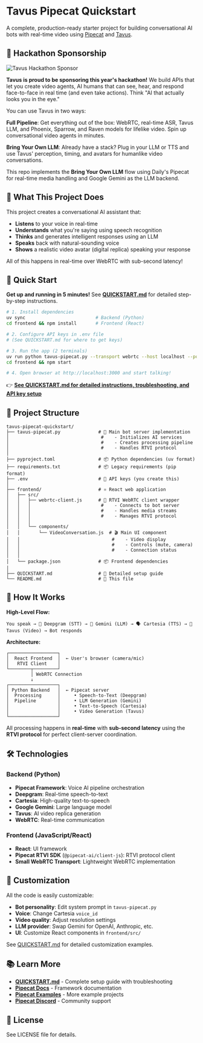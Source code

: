 # Tavus Pipecat Quickstart

A complete, production-ready starter project for building conversational AI bots with real-time video using [Pipecat](https://github.com/pipecat-ai/pipecat) and [Tavus](https://www.tavus.io/).

## 🎉 Hackathon Sponsorship

![Tavus Hackathon Sponsor](images/image.png)

**Tavus is proud to be sponsoring this year's hackathon!** We build APIs that let you create video agents, AI humans that can see, hear, and respond face-to-face in real time (and even take actions). Think "AI that actually looks you in the eye."

You can use Tavus in two ways:

**Full Pipeline**: Get everything out of the box: WebRTC, real-time ASR, Tavus LLM, and Phoenix, Sparrow, and Raven models for lifelike video. Spin up conversational video agents in minutes.

**Bring Your Own LLM**: Already have a stack? Plug in your LLM or TTS and use Tavus' perception, timing, and avatars for humanlike video conversations.

This repo implements the **Bring Your Own LLM** flow using Daily's Pipecat for real-time media handling and Google Gemini as the LLM backend.

## 🎥 What This Project Does

This project creates a conversational AI assistant that:
- **Listens** to your voice in real-time
- **Understands** what you're saying using speech recognition
- **Thinks** and generates intelligent responses using an LLM
- **Speaks** back with natural-sounding voice
- **Shows** a realistic video avatar (digital replica) speaking your response

All of this happens in real-time over WebRTC with sub-second latency!

## 🚀 Quick Start

**Get up and running in 5 minutes!** See **[QUICKSTART.md](QUICKSTART.md)** for detailed step-by-step instructions.

```bash
# 1. Install dependencies
uv sync                          # Backend (Python)
cd frontend && npm install       # Frontend (React)

# 2. Configure API keys in .env file
# (See QUICKSTART.md for where to get keys)

# 3. Run the app (2 terminals)
uv run python tavus-pipecat.py --transport webrtc --host localhost --port 8080
cd frontend && npm start

# 4. Open browser at http://localhost:3000 and start talking!
```

👉 **[See QUICKSTART.md for detailed instructions, troubleshooting, and API key setup](QUICKSTART.md)**

## 📁 Project Structure

```
tavus-pipecat-quickstart/
├── tavus-pipecat.py              # 🤖 Main bot server implementation
│                                  #    - Initializes AI services
│                                  #    - Creates processing pipeline
│                                  #    - Handles RTVI protocol
│
├── pyproject.toml                # 📦 Python dependencies (uv format)
├── requirements.txt              # 📦 Legacy requirements (pip format)
├── .env                          # 🔑 API keys (you create this)
│
├── frontend/                     # ⚛️ React web application
│   ├── src/
│   │   ├── webrtc-client.js      # 📡 RTVI WebRTC client wrapper
│   │   │                          #    - Connects to bot server
│   │   │                          #    - Handles media streams
│   │   │                          #    - Manages RTVI protocol
│   │   │
│   │   └── components/
│   │       └── VideoConversation.js  # 🎬 Main UI component
│   │                                  #    - Video display
│   │                                  #    - Controls (mute, camera)
│   │                                  #    - Connection status
│   │
│   └── package.json              # 📦 Frontend dependencies
│
├── QUICKSTART.md                 # 📖 Detailed setup guide
└── README.md                     # 📖 This file
```

## 🔧 How It Works

**High-Level Flow:**

```
You speak → 🎤 Deepgram (STT) → 🧠 Gemini (LLM) → 🗣️ Cartesia (TTS) → 🎥 Tavus (Video) → Bot responds
```

**Architecture:**

```
┌──────────────────┐
│  React Frontend  │  ← User's browser (camera/mic)
│   RTVI Client    │
└────────┬─────────┘
         │ WebRTC Connection
         ↓
┌──────────────────┐
│ Python Backend   │  ← Pipecat server
│  Processing      │     • Speech-to-Text (Deepgram)
│  Pipeline        │     • LLM Generation (Gemini)
│                  │     • Text-to-Speech (Cartesia)
│                  │     • Video Generation (Tavus)
└──────────────────┘
```

All processing happens in **real-time** with **sub-second latency** using the **RTVI protocol** for perfect client-server coordination.

## 🛠️ Technologies

### Backend (Python)
- **Pipecat Framework**: Voice AI pipeline orchestration
- **Deepgram**: Real-time speech-to-text
- **Cartesia**: High-quality text-to-speech
- **Google Gemini**: Large language model
- **Tavus**: AI video replica generation
- **WebRTC**: Real-time communication

### Frontend (JavaScript/React)
- **React**: UI framework
- **Pipecat RTVI SDK** (`@pipecat-ai/client-js`): RTVI protocol client
- **Small WebRTC Transport**: Lightweight WebRTC implementation

## 🎨 Customization

All the code is easily customizable:

- **Bot personality**: Edit system prompt in `tavus-pipecat.py`
- **Voice**: Change Cartesia `voice_id`
- **Video quality**: Adjust resolution settings
- **LLM provider**: Swap Gemini for OpenAI, Anthropic, etc.
- **UI**: Customize React components in `frontend/src/`

See [QUICKSTART.md](QUICKSTART.md#next-steps) for detailed customization examples.

## 📚 Learn More

- **[QUICKSTART.md](QUICKSTART.md)** - Complete setup guide with troubleshooting
- **[Pipecat Docs](https://docs.pipecat.ai/)** - Framework documentation
- **[Pipecat Examples](https://github.com/pipecat-ai/pipecat-examples)** - More example projects
- **[Pipecat Discord](https://discord.gg/pipecat)** - Community support

## 📄 License

See LICENSE file for details.
